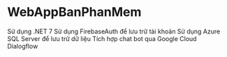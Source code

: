 # WebAppBanPhanMem
Sử dụng .NET 7 
Sử dụng FirebaseAuth để lưu trữ tài khoản
Sử dụng Azure SQL Server để lưu trữ dữ liệu
Tích hợp chat bot qua Google Cloud Dialogflow
